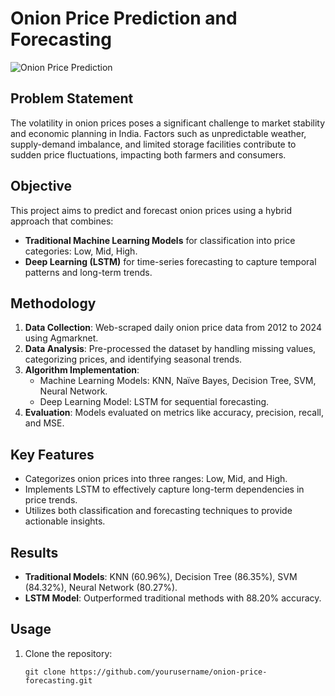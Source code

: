 # Onion Price Prediction and Forecasting

![Onion Price Prediction]("https://www.google.com/url?sa=i&url=https%3A%2F%2Fwww.hindustantimes.com%2Findia-news%2Fat-70-kg-onion-prices-rage-in-delhi-ncr-upsurge-likely-till-december-101698468288532.html&psig=AOvVaw2bApbuoXBgV0i56mphpTPd&ust=1733106365321000&source=images&cd=vfe&opi=89978449&ved=0CBQQjRxqFwoTCMC4jMrChYoDFQAAAAAdAAAAABAE)

## Problem Statement
The volatility in onion prices poses a significant challenge to market stability and economic planning in India. Factors such as unpredictable weather, supply-demand imbalance, and limited storage facilities contribute to sudden price fluctuations, impacting both farmers and consumers.

## Objective
This project aims to predict and forecast onion prices using a hybrid approach that combines:
- **Traditional Machine Learning Models** for classification into price categories: Low, Mid, High.
- **Deep Learning (LSTM)** for time-series forecasting to capture temporal patterns and long-term trends.

## Methodology
1. **Data Collection**: Web-scraped daily onion price data from 2012 to 2024 using Agmarknet.
2. **Data Analysis**: Pre-processed the dataset by handling missing values, categorizing prices, and identifying seasonal trends.
3. **Algorithm Implementation**:
   - Machine Learning Models: KNN, Naïve Bayes, Decision Tree, SVM, Neural Network.
   - Deep Learning Model: LSTM for sequential forecasting.
4. **Evaluation**: Models evaluated on metrics like accuracy, precision, recall, and MSE.

## Key Features
- Categorizes onion prices into three ranges: Low, Mid, and High.
- Implements LSTM to effectively capture long-term dependencies in price trends.
- Utilizes both classification and forecasting techniques to provide actionable insights.

## Results
- **Traditional Models**: KNN (60.96%), Decision Tree (86.35%), SVM (84.32%), Neural Network (80.27%).
- **LSTM Model**: Outperformed traditional methods with 88.20% accuracy.

## Usage
1. Clone the repository:
   ```
   git clone https://github.com/yourusername/onion-price-forecasting.git
   ```

